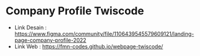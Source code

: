 # Company Profile Twiscode

- Link Desain : https://www.figma.com/community/file/1106439545579609121/landing-page-company-profile-2022
- Link Web : https://fmn-codes.github.io/webpage-twiscode/
